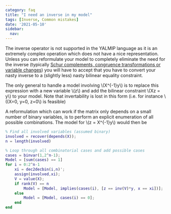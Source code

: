 ```yaml
---
category: faq
title: "I need an inverse in my model"
tags: [Inverse, Common mistakes]
date: '2021-05-10'
sidebar:
  nav:
---
```


The inverse operator is not supported in the YALMIP language as it is an extremely complex operation which does not have a nice representation. Unless you can reformulate your model to completely eliminate the need for the inverse (typically [Schur complements, congruence transformations or variable changes](/badsdps)) you will have to accept that you have to convert your nasty inverse to a (slightly less) nasty bilinear equality constraint.

The only general to handle a model involving \\(X^{-1}y\\) is to replace this expression with a new variable \\(z\\) and add the bilinear constraint \\(Xz = y\\) to your model. Note that invertability is lost in this form (i.e. for instance \\((X=0, y=0, z=0\\) is feasible)

A reformulation which can work if the matrix only depends on a small number of binary variables, is to perform an explicit enumeration of all possible combinations. The model for \\(z = X^{-1}y\\) would then be

````matlab
% Find all involved variables (assumed binary)
involved = recover(depends(X));
n = length(involved)

% Loop through all combinatorial cases and add possible cases
cases = binvar(1,2^n-1);
Model = [sum(cases) == 1]
for i = 0:2^n-1
    xi = dec2decbin(i,n)';
    assign(involved,xi);
    V = value(X);
    if rank(V) == n
        Model = [Model, implies(cases(i), [z == inv(V)*y, x == xi])];
    else
        Model = [Model, cases(i) == 0];
    end
end

````
